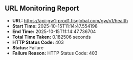 ## URL Monitoring Report

- **URL:** https://api-gw1-prod1.fisglobal.com/gw/v1/health
- **Start Time:** 2025-10-15T11:14:47.554198
- **End Time:** 2025-10-15T11:14:47.736704
- **Total Time Taken:** 0.182506 seconds
- **HTTP Status Code:** 403
- **Status:** Failure
- **Failure Reason:** HTTP Status Code: 403
